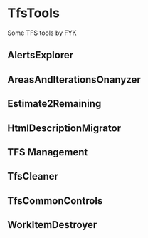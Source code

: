 # TfsTools
Some TFS tools by FYK
## AlertsExplorer
## AreasAndIterationsOnanyzer
## Estimate2Remaining
## HtmlDescriptionMigrator
## TFS Management
## TfsCleaner
## TfsCommonControls
## WorkItemDestroyer